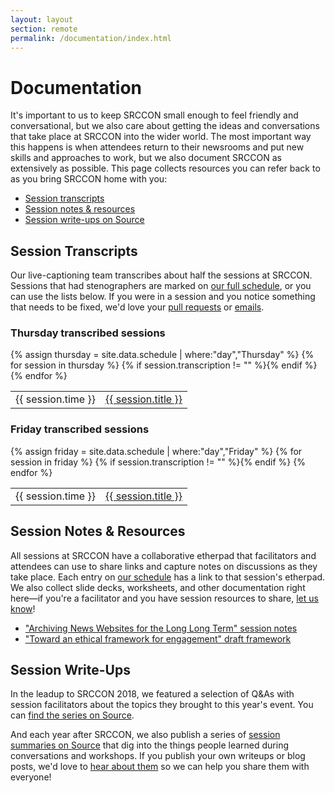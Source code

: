 ```yaml
---
layout: layout
section: remote
permalink: /documentation/index.html
---
```


# Documentation

It's important to us to keep SRCCON small enough to feel friendly and conversational, but we also care about getting the ideas and conversations that take place at SRCCON into the wider world. The most important way this happens is when attendees return to their newsrooms and put new skills and approaches to work, but we also document SRCCON as extensively as possible. This page collects resources you can refer back to as you bring SRCCON home with you:

* [Session transcripts](#transcription)
* [Session notes & resources](#session-notes--resources)
* [Session write-ups on Source](#session-write-ups)

## Session Transcripts
Our live-captioning team transcribes about half the sessions at SRCCON. Sessions that had stenographers are marked on [our full schedule](https://schedule.srccon.org), or you can use the lists below. If you were in a session and you notice something that needs to be fixed, we'd love your [pull requests](https://github.com/opennews/srccon) or [emails](mailto:srccon@opennews.org).

<div>
    <h3>Thursday transcribed sessions</h3>
    <table>{% assign thursday = site.data.schedule | where:"day","Thursday" %}
{% for session in thursday %}
        {% if session.transcription != "" %}<tr><td>{{ session.time }}</td><td><a class="session-title" href="/transcripts/SRCCON2018-{{ session.id }}">{{ session.title }}</a></td></tr>{% endif %}
{% endfor %}
    </table>
</div>

<div>
    <h3>Friday transcribed sessions</h3>
    <table>{% assign friday = site.data.schedule | where:"day","Friday" %}
{% for session in friday %}
        {% if session.transcription != "" %}<tr><td>{{ session.time }}</td><td><a class="session-title" href="/transcripts/SRCCON2018-{{ session.id }}">{{ session.title }}</a></td></tr>{% endif %}
{% endfor %}
    </table>
</div>

## Session Notes & Resources

All sessions at SRCCON have a collaborative etherpad that facilitators and attendees can use to share links and capture notes on discussions as they take place. Each entry on [our schedule](https://schedule.srccon.org) has a link to that session's etherpad. We also collect slide decks, worksheets, and other documentation right here—if you're a facilitator and you have session resources to share, [let us know](mailto:srccon@opennews.org)!

* ["Archiving News Websites for the Long Long Term" session notes](https://docs.google.com/document/d/1gsjtKEkM7Cx2aA9fknnzN8I1b4WmqWuOKRjyD4iKcvo/edit)
* ["Toward an ethical framework for engagement" draft framework](https://medium.com/@jenniferbrandel/ethicsofengagement-db3ff5279603)

## Session Write-Ups

In the leadup to SRCCON 2018, we featured a selection of Q&As with session facilitators about the topics they brought to this year's event. You can [find the series on Source](https://source.opennews.org/articles/tags/srccon-2018/).

And each year after SRCCON, we also publish a series of [session summaries on Source](https://source.opennews.org/articles/tags/srccon-2018/) that dig into the things people learned during conversations and workshops. If you publish your own writeups or blog posts, we'd love to [hear about them](mailto:source@opennews.org) so we can help you share them with everyone!

<!-- NOTE: We should add an attendee writeups section here too -->